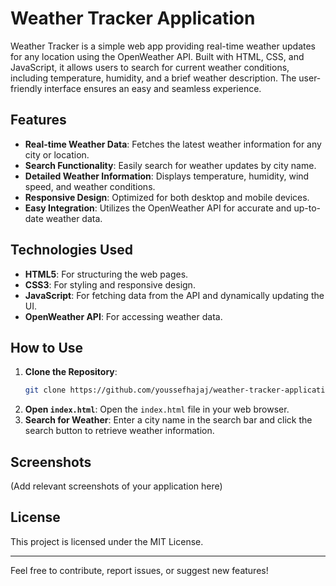 # Weather Tracker Application

Weather Tracker is a simple web app providing real-time weather updates for any location using the OpenWeather API. Built with HTML, CSS, and JavaScript, it allows users to search for current weather conditions, including temperature, humidity, and a brief weather description. The user-friendly interface ensures an easy and seamless experience.

## Features

- **Real-time Weather Data**: Fetches the latest weather information for any city or location.
- **Search Functionality**: Easily search for weather updates by city name.
- **Detailed Weather Information**: Displays temperature, humidity, wind speed, and weather conditions.
- **Responsive Design**: Optimized for both desktop and mobile devices.
- **Easy Integration**: Utilizes the OpenWeather API for accurate and up-to-date weather data.

## Technologies Used

- **HTML5**: For structuring the web pages.
- **CSS3**: For styling and responsive design.
- **JavaScript**: For fetching data from the API and dynamically updating the UI.
- **OpenWeather API**: For accessing weather data.

## How to Use

1. **Clone the Repository**:
    ```bash
    git clone https://github.com/youssefhajaj/weather-tracker-application.git
    ```
2. **Open `index.html`**:
    Open the `index.html` file in your web browser.
3. **Search for Weather**:
    Enter a city name in the search bar and click the search button to retrieve weather information.


## Screenshots

(Add relevant screenshots of your application here)

## License

This project is licensed under the MIT License.

---

Feel free to contribute, report issues, or suggest new features!
